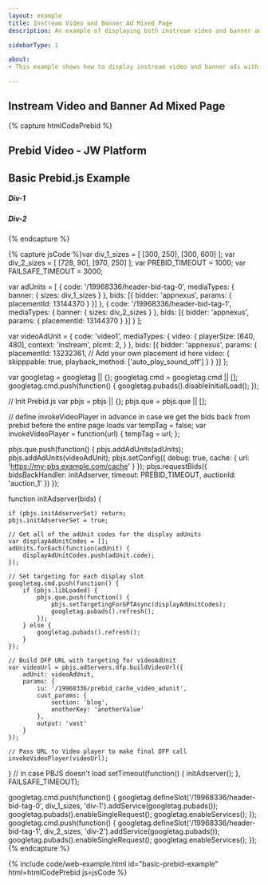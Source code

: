 ```yaml
---
layout: example
title: Instream Video and Banner Ad Mixed Page
description: An example of displaying both instream video and banner ads using Prebid.js

sidebarType: 1

about:
- This example shows how to display instream video and banner ads within the same configuration.

---
```

<!-- markdownlint-disable-file MD034 -->
## Instream Video and Banner Ad Mixed Page

{% capture htmlCodePrebid %}<h2>Prebid Video - JW Platform</h2>
<div id="myElement1"></div>
<!-- This line loads a player without loading any video content -->
<!-- Replace this with the correct url for your player -->
<script src="https://content.jwplatform.com/libraries/72xIKEe6.js"></script>
<script>

// we initialize our player instance, specifying the div to load it into
var playerInstance = jwplayer('myElement1');

function invokeVideoPlayer(url) {
    // this calls setup on the player we initialized
    // this will use the settings defined in the player we loaded above unless you override them here
    playerInstance.setup({
        // this line loads a playlist from your jwplatform account (in either json or rss format)
        // this can also be a single media file by specifying "file" : "content.jwplatform.com/videos/VIDEOKEY.mp4"
        // Replace this with the correct url for your playlist
        "playlist": "https://content.jwplatform.com/feeds/ae4tmw2D.json",
        "width": 640,
        "height": 480,
        // we enable vast advertising for this player
        "advertising": {
            "client": "vast",
            // url is the vast tag url that we passed in when we called invokeVideoPlayer in the header
            "tag": url,
        },
    });
}

if (tempTag) {
    invokeVideoPlayer(tempTag);
    tempTag = false;
}
</script>

<!-- Basic Prebid Display Section - Body -->
<!-- ################################### -->
<h2>Basic Prebid.js Example</h2>
<h5>Div-1</h5>
<div id='div-1'>
    <script type='text/javascript'>
        googletag.cmd.push(function() {
            googletag.display('div-1');
        });
    </script>
</div>

<h5>Div-2</h5>
<div id='div-2'>
    <script type='text/javascript'>
        googletag.cmd.push(function() {
            googletag.display('div-2');
        });
    </script>
</div>
{% endcapture %}

{% capture jsCode %}var div_1_sizes = [
    [300, 250],
    [300, 600]
];
var div_2_sizes = [
    [728, 90],
    [970, 250]
];
var PREBID_TIMEOUT = 1000;
var FAILSAFE_TIMEOUT = 3000;

var adUnits = [
    {
        code: '/19968336/header-bid-tag-0',
        mediaTypes: {
            banner: {
                sizes: div_1_sizes
            }
        },
        bids: [{
            bidder: 'appnexus',
            params: {
                placementId: 13144370
            }
        }]
    },
    {
        code: '/19968336/header-bid-tag-1',
        mediaTypes: {
            banner: {
                sizes: div_2_sizes
            }
        },
        bids: [{
            bidder: 'appnexus',
            params: {
                placementId: 13144370
            }
        }]
    }
];

var videoAdUnit = {
    code: 'video1',
    mediaTypes: {
        video: {
            playerSize: [640, 480],
            context: 'instream',
            plcmt: 2,
        }
    },
    bids: [{
        bidder: 'appnexus',
        params: {
            placementId: 13232361, // Add your own placement id here
            video: {
                skipppable: true,
                playback_method: ['auto_play_sound_off']
            }
        }
    }]
};

var googletag = googletag || {};
googletag.cmd = googletag.cmd || [];
googletag.cmd.push(function() {
    googletag.pubads().disableInitialLoad();
});

// Init Prebid.js
var pbjs = pbjs || {};
pbjs.que = pbjs.que || [];

// define invokeVideoPlayer in advance in case we get the bids back from prebid before the entire page loads
var tempTag = false;
var invokeVideoPlayer = function(url) {
    tempTag = url;
};

pbjs.que.push(function() {
    pbjs.addAdUnits(adUnits);
    pbjs.addAdUnits(videoAdUnit);
    pbjs.setConfig({
        debug: true,
        cache: {
            url: '<https://my-pbs.example.com/cache>'
        }
    });
    pbjs.requestBids({
        bidsBackHandler: initAdserver,
        timeout: PREBID_TIMEOUT,
        auctionId: 'auction_1'
    })
});

function initAdserver(bids) {

    if (pbjs.initAdserverSet) return;
    pbjs.initAdserverSet = true;

    // Get all of the adUnit codes for the display adUnits
    var displayAdUnitCodes = [];
    adUnits.forEach(function(adUnit) {
        displayAdUnitCodes.push(adUnit.code);
    });

    // Set targeting for each display slot
    googletag.cmd.push(function() {
        if (pbjs.libLoaded) {
            pbjs.que.push(function() {
                pbjs.setTargetingForGPTAsync(displayAdUnitCodes);
                googletag.pubads().refresh();
            });
        } else {
            googletag.pubads().refresh();
        }
    });

    // Build DFP URL with targeting for videoAdUnit
    var videoUrl = pbjs.adServers.dfp.buildVideoUrl({
        adUnit: videoAdUnit,
        params: {
            iu: '/19968336/prebid_cache_video_adunit',
            cust_params: {
                section: 'blog',
                anotherKey: 'anotherValue'
            },
            output: 'vast'
        }
    });

    // Pass URL to Video player to make final DFP call
    invokeVideoPlayer(videoUrl);
}
// in case PBJS doesn't load
setTimeout(function() {
    initAdserver();
}, FAILSAFE_TIMEOUT);

googletag.cmd.push(function() {
    googletag.defineSlot('/19968336/header-bid-tag-0', div_1_sizes, 'div-1').addService(googletag.pubads());
    googletag.pubads().enableSingleRequest();
    googletag.enableServices();
});
googletag.cmd.push(function() {
    googletag.defineSlot('/19968336/header-bid-tag-1', div_2_sizes, 'div-2').addService(googletag.pubads());
    googletag.pubads().enableSingleRequest();
    googletag.enableServices();
});
{% endcapture %}

{% include code/web-example.html id="basic-prebid-example" html=htmlCodePrebid js=jsCode %}
